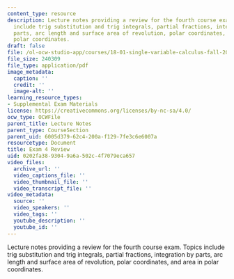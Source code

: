 ```yaml
---
content_type: resource
description: Lecture notes providing a review for the fourth course exam.  Topics
  include trig substitution and trig integrals, partial fractions, integration by
  parts, arc length and surface area of revolution, polar coordinates, and area in
  polar coordinates.
draft: false
file: /ol-ocw-studio-app/courses/18-01-single-variable-calculus-fall-2006/0202fa3893049a6a502c4f7079eca657_exam4_review.pdf
file_size: 240309
file_type: application/pdf
image_metadata:
  caption: ''
  credit: ''
  image-alt: ''
learning_resource_types:
- Supplemental Exam Materials
license: https://creativecommons.org/licenses/by-nc-sa/4.0/
ocw_type: OCWFile
parent_title: Lecture Notes
parent_type: CourseSection
parent_uid: 6005d379-62c4-200a-f129-7fe3c6e6007a
resourcetype: Document
title: Exam 4 Review
uid: 0202fa38-9304-9a6a-502c-4f7079eca657
video_files:
  archive_url: ''
  video_captions_file: ''
  video_thumbnail_file: ''
  video_transcript_file: ''
video_metadata:
  source: ''
  video_speakers: ''
  video_tags: ''
  youtube_description: ''
  youtube_id: ''
---
```

Lecture notes providing a review for the fourth course exam.  Topics include trig substitution and trig integrals, partial fractions, integration by parts, arc length and surface area of revolution, polar coordinates, and area in polar coordinates.
